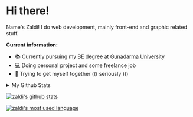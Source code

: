 # Hi there!

Name's Zaldi! I do web development, mainly front-end and graphic related stuff.

**Current information:**
- 📚 Currently pursuing my BE degree at [Gunadarma University](https://www.gunadarma.ac.id/)
- 💻 Doing personal project and some freelance job
- 🔮 Trying to get myself together ((( seriously )))

<details>
<summary>My Github Stats<summary/>
  
[![zaldi's github stats](https://github-readme-stats.vercel.app/api?username=fzld&show_icons=true)](https://github.com/anuraghazra/github-readme-stats)

[![zaldi's most used language](https://github-readme-stats.vercel.app/api/top-langs/?username=fzld&layout=compact)](https://github.com/anuraghazra/github-readme-stats)
</details>
